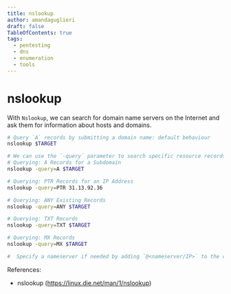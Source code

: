 ```yaml
---
title: nslookup
author: amandaguglieri
draft: false
TableOfContents: true
tags:
  - pentesting
  - dns
  - enumeration
  - tools
---
```



# nslookup

With `Nslookup`, we can search for domain name servers on the Internet and ask them for information about hosts and domains.

```bash
# Query `A` records by submitting a domain name: default behaviour
nslookup $TARGET

# We can use the `-query` parameter to search specific resource records
# Querying: A Records for a Subdomain
nslookup -query=A $TARGET

# Querying: PTR Records for an IP Address
nslookup -query=PTR 31.13.92.36

# Querying: ANY Existing Records
nslookup -query=ANY $TARGET

# Querying: TXT Records
nslookup -query=TXT $TARGET

# Querying: MX Records
nslookup -query=MX $TARGET

#  Specify a nameserver if needed by adding `@<nameserver/IP>` to the command
```


References:  
- nslookup (https://linux.die.net/man/1/nslookup)  